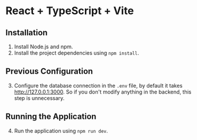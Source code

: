 # React + TypeScript + Vite

## Installation

1. Install Node.js and npm.
2. Install the project dependencies using `npm install`.

## Previous Configuration

3. Configure the database connection in the `.env` file, by default it takes http://127.0.0.1:3000. So if you don't modify anything in the backend, this step is unnecessary.

## Running the Application

4. Run the application using `npm run dev`.
